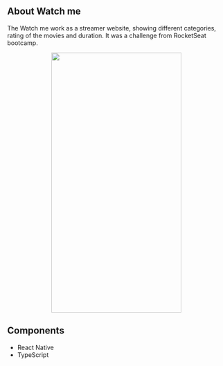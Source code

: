 ## About Watch me
The Watch me work as a streamer website, showing different categories, rating of the movies and duration.
It was a challenge from RocketSeat bootcamp.

<div align="center">
<img src="src/styles/watchme.gif" width="300" height="600"/>
</div>



## Components 
- React Native 
- TypeScript 
